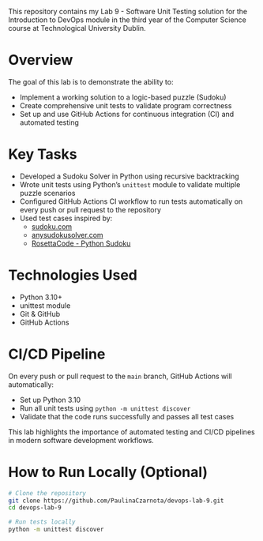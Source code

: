 This repository contains my Lab 9 - Software Unit Testing solution for the Introduction to DevOps module in the third year of the Computer Science course at Technological University Dublin.

# Overview

The goal of this lab is to demonstrate the ability to:

- Implement a working solution to a logic-based puzzle (Sudoku)
- Create comprehensive unit tests to validate program correctness
- Set up and use GitHub Actions for continuous integration (CI) and automated testing

# Key Tasks

- Developed a Sudoku Solver in Python using recursive backtracking
- Wrote unit tests using Python’s `unittest` module to validate multiple puzzle scenarios
- Configured GitHub Actions CI workflow to run tests automatically on every push or pull request to the repository
- Used test cases inspired by:
  - [sudoku.com](https://sudoku.com)
  - [anysudokusolver.com](https://anysudokusolver.com)
  - [RosettaCode - Python Sudoku](https://rosettacode.org/wiki/Sudoku#Python)

# Technologies Used

- Python 3.10+
- unittest module
- Git & GitHub
- GitHub Actions

# CI/CD Pipeline

On every push or pull request to the `main` branch, GitHub Actions will automatically:

- Set up Python 3.10
- Run all unit tests using `python -m unittest discover`
- Validate that the code runs successfully and passes all test cases

This lab highlights the importance of automated testing and CI/CD pipelines in modern software development workflows.

# How to Run Locally (Optional)

```bash
# Clone the repository
git clone https://github.com/PaulinaCzarnota/devops-lab-9.git
cd devops-lab-9

# Run tests locally
python -m unittest discover
